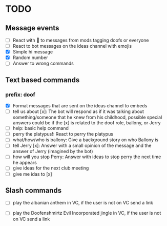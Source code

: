 # TODO

## Message events

- [ ] React with :saluting_face: to messages from mods tagging doofs or everyone
- [ ] React to bot messages on the ideas channel with emojis
- [x] Simple hi message
- [x] Random number
- [ ] Answer to wrong commands

## Text based commands

### prefix: doof

- [x] Format messages that are sent on the ideas channel to embeds
- [ ] tell us about [x]: The bot will respond as if it was talking about something/someone that he knew from his childhood, possible special answers could be if the [x] is related to the doof role, ballony, or Jerry
- [ ] help: basic help command
- [ ] perry the platypus!: React to perry the platypus
- [ ] what/how/who is ballony: Give a background story on who Ballony is
- [ ] tell Jerry [x]: Answer with a small opinion of the message and the answer of Jerry (imagined by the bot)
- [ ] how will you stop Perry: Answer with ideas to stop perry the next time he appears
- [ ] give ideas for the next club meeting
- [ ] give me idas to [x]

## Slash commands

- [ ] play the albanian anthem in VC, if the user is not on VC send a link
- [ ] play the Doofenshmirtz Evil Incorporated jingle in VC, if the user is not on VC send a link

